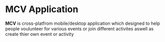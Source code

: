 # MCV Application
**MCV** is cross-platfrom mobile/desktop application which designed to help people voulunteer for various events or join different activites aswell as create thier own event or activity

